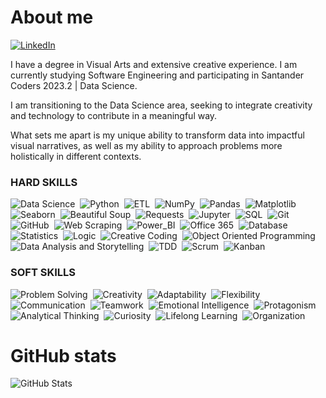 # About me

[![LinkedIn](https://img.shields.io/badge/LinkedIn-e8f2f8?style=for-the-badge&logo=linkedin&logoColor=0E76A8)](https://www.linkedin.com/in/lorenaaxbastos/?locale=en_US)&nbsp;

I have a degree in Visual Arts and extensive creative experience. I am currently studying Software Engineering and participating in Santander Coders 2023.2 | Data Science.

I am transitioning to the Data Science area, seeking to integrate creativity and technology to contribute in a meaningful way.

What sets me apart is my unique ability to transform data into impactful visual narratives, as well as my ability to approach problems more holistically in different contexts.

### HARD SKILLS

![Data Science](https://img.shields.io/badge/Data_Science-ff617d?style=for-the-badge&logo=datascience&logoColor=fff)&nbsp;
![Python](https://img.shields.io/badge/Python-ff617d?style=for-the-badge&logo=python&logoColor=fff)&nbsp;
![ETL](https://img.shields.io/badge/ETL-ff617d?style=for-the-badge&logo=etl&logoColor=fff)&nbsp;
![NumPy](https://img.shields.io/badge/NumPy-ff617d?style=for-the-badge&logo=numpy&logoColor=fff)&nbsp;
![Pandas](https://img.shields.io/badge/Pandas-ff617d?style=for-the-badge&logo=pandas&logoColor=fff)&nbsp;
![Matplotlib](https://img.shields.io/badge/Matplotlib-ff617d?style=for-the-badge&logo=matplotlib&logoColor=fff)&nbsp;
![Seaborn](https://img.shields.io/badge/Seaborn-ff617d?style=for-the-badge&logo=seaborn&logoColor=fff)&nbsp;
![Beautiful Soup](https://img.shields.io/badge/Beautiful_Soup-ff617d?style=for-the-badge&logo=bs4&logoColor=fff)&nbsp;
![Requests](https://img.shields.io/badge/Requests-ff617d?style=for-the-badge&logo=requests&logoColor=fff)&nbsp;
![Jupyter](https://img.shields.io/badge/Jupyter-ff617d?style=for-the-badge&logo=jupyter&logoColor=fff)&nbsp;
![SQL](https://img.shields.io/badge/SQL-ff617d?style=for-the-badge&logo=sql&logoColor=fff)&nbsp;
![Git](https://img.shields.io/badge/Git-ff617d?style=for-the-badge&logo=git&logoColor=fff)&nbsp;
![GitHub](https://img.shields.io/badge/GitHub-ff617d?style=for-the-badge&logo=github&logoColor=fff)&nbsp;
![Web Scraping](https://img.shields.io/badge/Web_Scraping-ff617d?style=for-the-badge&logo=web_scraping&logoColor=fff)&nbsp;
![Power_BI](https://img.shields.io/badge/Power_BI-ff617d?style=for-the-badge&logo=powerbi&logoColor=fff)&nbsp;
![Office 365](https://img.shields.io/badge/Office_365-ff617d?style=for-the-badge&logo=office&logoColor=fff)&nbsp;
![Database](https://img.shields.io/badge/Database-ff617d?style=for-the-badge&logo=database&logoColor=fff)&nbsp;
![Statistics](https://img.shields.io/badge/Statistics-ff617d?style=for-the-badge&logo=statistics&logoColor=fff)&nbsp;
![Logic](https://img.shields.io/badge/logic-ff617d?style=for-the-badge&logo=logic&logoColor=fff)&nbsp;
![Creative Coding](https://img.shields.io/badge/Database-ff617d?style=for-the-badge&logo=creativecoding&logoColor=fff)&nbsp;
![Object Oriented Programming](https://img.shields.io/badge/Object_Oriented_Programming-ff617d?style=for-the-badge&logo=oop&logoColor=fff)&nbsp;
![Data Analysis and Storytelling](https://img.shields.io/badge/Data_Analysis_and_Storytelling-ff617d?style=for-the-badge&logo=dataanalysis&logoColor=fff)&nbsp;
![TDD](https://img.shields.io/badge/TDD-ff617d?style=for-the-badge&logo=tdd&logoColor=fff)&nbsp;
![Scrum](https://img.shields.io/badge/Scrum-ff617d?style=for-the-badge&logo=scrum&logoColor=fff)&nbsp;
![Kanban](https://img.shields.io/badge/Kanban-ff617d?style=for-the-badge&logo=kanban&logoColor=fff)&nbsp;

### SOFT SKILLS

![Problem Solving](https://img.shields.io/badge/Problem_Solving-fe7a4c?style=for-the-badge&logo=datascience&logoColor=fff)&nbsp;
![Creativity](https://img.shields.io/badge/Creativity-fe7a4c?style=for-the-badge&logo=creativity&logoColor=fff)&nbsp;
![Adaptability](https://img.shields.io/badge/Adaptability-fe7a4c?style=for-the-badge&logo=adaptability&logoColor=fff)&nbsp;
![Flexibility](https://img.shields.io/badge/Flexibility-fe7a4c?style=for-the-badge&logo=flexibility&logoColor=fff)&nbsp;
![Communication](https://img.shields.io/badge/Communication-fe7a4c?style=for-the-badge&logo=communication&logoColor=fff)&nbsp;
![Teamwork](https://img.shields.io/badge/Teamwork-fe7a4c?style=for-the-badge&logo=teamwork&logoColor=fff)&nbsp;
![Emotional Intelligence](https://img.shields.io/badge/Emotional_Intelligence-fe7a4c?style=for-the-badge&logo=emotional_intelligence&logoColor=fff)&nbsp;
![Protagonism](https://img.shields.io/badge/Protagonism-fe7a4c?style=for-the-badge&logo=protagonism&logoColor=fff)&nbsp;
![Analytical Thinking](https://img.shields.io/badge/Analytical_Thinking-fe7a4c?style=for-the-badge&logo=analytical_thinking&logoColor=fff)&nbsp;
![Curiosity](https://img.shields.io/badge/Curiosity-fe7a4c?style=for-the-badge&logo=curiosity&logoColor=fff)&nbsp;
![Lifelong Learning](https://img.shields.io/badge/Lifelong_Learning-fe7a4c?style=for-the-badge&logo=lifelong_learning&logoColor=fff)&nbsp;
![Organization](https://img.shields.io/badge/Organization-fe7a4c?style=for-the-badge&logo=organization&logoColor=fff)&nbsp;

# GitHub stats

![GitHub Stats](https://github-readme-stats-sigma-five.vercel.app/api?username=lorenaaxbastos&theme=holi&bg_color=e8f2f8&show_icons=true)
